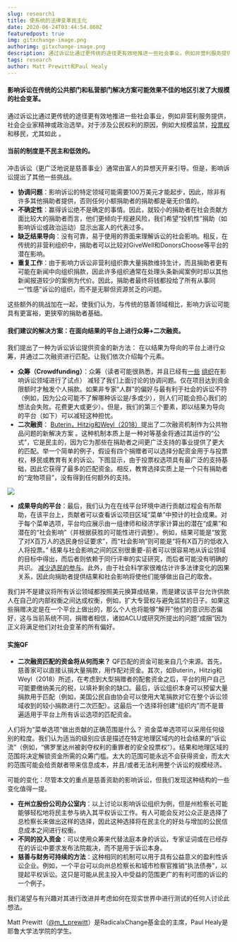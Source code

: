 ```yaml
---
slug: research1
title: 使系统的法律变革民主化
date: 2020-06-24T03:44:54.868Z
featuredpost: true
img: gitxchange-image.png
authorimg: gitxchange-image.png
description: 通过诉讼比通过更传统的途径更有效地推进一些社会事业，例如非营利服务提供，社会企业家精神或政治选举。对于涉及公民权利的原因，例如大规模监禁，投票权和移民，尤其如此  。
tags: research
author: Matt Prewitt和Paul Healy
---
```

#### 影响诉讼在传统的公共部门和私营部门解决方案可能效果不佳的地区引发了大规模的社会变革。

通过诉讼比通过更传统的途径更有效地推进一些社会事业，例如非营利服务提供，社会企业家精神或政治选举。对于涉及公民权利的原因，例如大规模监禁，[投票权](https://www.brennancenter.org/our-work/research-reports/state-voting-rights-litigation-march-2019)和移民，尤其如此 。

#### 当前的制度是不民主和低效的。

冲击诉讼（更广泛地说是慈善事业）通常由富人的异想天开来引导。但是，影响诉讼提出了其他一些挑战。

* **协调问题**：影响诉讼的特定领域可能需要100万美元才能起步，因此，除非有许多其他捐助者提供，否则任何小额捐助者的捐助都是毫无价值的。
* **不确定性**：赢得诉讼绝不是确定的事情。因此，就较小的捐助者在社会贡献方面比较大的捐助者而言，他们更倾向于规避风险，我们希望“投机性”捐助（如影响诉讼或政治运动）显示出富人的代表过多。
* **缺乏结果导向**：没有可靠，易于使用的界面来理解诉讼的社会影响。相反，在传统的非营利组织中，捐助者可以比较对GiveWell和DonorsChoose等平台的潜在影响。
* **重复工作**：由于影响力诉讼非营利组织靠大量捐款维持生计，而且捐助者更有可能在新闻中向组织捐款，因此许多组织通常在处理头条新闻案例时却以其他新闻报道较少的案例为代价。因此，捐助者最终将钱都投给了所有从事同一“性感”诉讼的组织，而不是无聊但资源贫乏的问题。

这些额外的挑战加在一起，使我们认为，与传统的慈善领域相比，影响力诉讼可能具有更富裕，更狭窄的捐助者基础。

#### 我们建议的解决方案：在面向结果的平台上进行众筹+二次融资。

我们提出了一种为诉讼诉讼提供资金的新方法： 在以结果为导向的平台上进行众筹，并通过二次融资进行匹配。让我们依次介绍每个元素。

* **众筹（Crowdfunding）**：众筹（读者可能很熟悉，并且已经有[一些](https://www.crowdjustice.com/) [组织](https://lawdigitalcommons.bc.edu/bclr/vol59/iss4/5/)在影响诉讼领域进行了试点） 减轻了我们上面讨论的协调问题。仅在项目达到资金限额时才触发个人捐款。如果非专家“人群”的偏好与最有利于社会的诉讼不符（例如，因为公众可能不了解哪种诉讼是/多或少），则人们可能会担心我们的想法会失败。花费更大或更少）。但是，我们的第三个要素，即以结果为导向的平台（如下）可以减轻这种担忧。
* **二次融资**： [Buterin，Hitzig和Weyl（2018）](https://papers.ssrn.com/sol3/papers.cfm?abstract_id=3243656)提出了二次融资机制作为公共物品问题的新解决方案 。这种机制本质上是一种对等基金将通过其运作的“公式”，它是民主的，因为它为那些在捐助者之间更广泛支持的事业提供了更大的匹配。举一个简单的例子，假设有四个捐赠者可以选择分配资金用于与投票权，移民或教育有关的诉讼。下图显示，由于投票权选项具有最广泛的支持基础，因此它获得了最多的匹配资金。相反，教育选择实质上是一个只有捐助者的“宠物项目”，没有得到任何额外的支持。

[![](https://i.postimg.cc/151vHYyw/Screenshot-2019-10-22-at-12-14-20-pm.png)](https://postimg.cc/rzgGyj0w)

* **成果导向的平台**：最后，我们认为在在线平台环境中进行贡献过程会有所帮助，在该平台上，贡献者可以查看诉讼项目区域“菜单”中预计的社会成果。对于每个菜单选项，平台均应展示由一组律师和经济学家计算出的潜在“成果”和潜在的“社会影响”（并根据获胜的可能性进行调整）。例如，结果可能是“放宽了对X百万人的选民身份证要求”，而“社会影响”则可能是“将有X百万的低收入人将投票。” 结果与社会影响之间的区别很重要-前者可以很容易地从诉讼领域的目标中得出，而后者则依赖于同行评审的实证研究，而后者可能没有明确的共识。 [减少选民的参与](https://www.nber.org/papers/w25522)。此外，由于社会科学家很难估计许多法律变化的因果关系，因此向捐助者提供结果和社会影响将使他们能够做出自己的取舍。

我们并不是建议将所有诉讼领域都按照美元换算成结果，而是建议该平台允许供款人在自己的内部权衡之间达成权衡，例如，扩大专营权与避免监禁的日子。如果这些捐赠决定是在一个平台上做出的，那么个人也将能够“解开”他们的意识形态偏好，这与当前系统不同，捐赠者相信，诸如ACLU或研究所提出的问题“成捆”因为正义将满足他们对社会变革的所有偏好。

#### 实施QF

* **二次融资匹配的资金将从何而来？** QF匹配的资金可能来自几个来源。首先，慈善家可以直接认捐大量捐款，用作配对资金。其次，如Buterin，Hitzig和Weyl（2018）所述，在考虑到大型捐赠者的配套资金之后，平台的用户自己可能要缴纳美元的税，以填补剩余的缺口。最后，诉讼组织本身可以预留大量捐款用于匹配（例如，美国公民自由协会可以使用大笔捐款对它在整个诉讼领域收到的较小捐款进行二次匹配）。这最后一个选择将创建“组织内”而不是普遍适用于平台上所有诉讼选项的匹配资金。

人们将为“菜单选项”做出贡献的正确范围是什么？ 资金菜单选项可以采用任何级别的粒度。我们认为适当的级别应该是描述在特定地理区域内的社会结果的“诉讼流”（例如，“佛罗里达州被剥夺权利的重罪者的安全投票权”）。结果和地理区域的范围将决定解锁资金所需的众筹门槛。太大的范围可能永远不会获得资金，而太大的范围可能会给贡献者带来信息成本，并且/或者无法利用整个诉讼的规模经济。

可能的变化：尽管本文的重点是慈善资助的影响诉讼，但我们发现这种结构的一些变化值得一提。

* **在州立股份公司办公室内**：以上讨论以影响诉讼组织为例，但是州检察长可能能够轻松地将民主参与纳入其平权诉讼工作。有人可能会反对公众正是选择了总检察长来做出这样的选择，因此这种选择将在民主化的好处与增加的公民信息成本之间进行权衡。
* **不同的投入资金**：可以使用众筹来代替法庭本身的诉讼，专家证词或在已经存在的诉讼中要求发布法院裁决，而不是用于诉讼本身。
* **慈善与财务可持续的方法**：这种相同的机制可以用于具有公益意义的盈利性诉讼企业。例如，一个平台可以向州总检察长和城市检察官推销“执法债券”，以提起平权诉讼。这只是可能从民主投入中受益的范围更广的有利可图的诉讼的一个例子。

我们渴望与有兴趣对其进行改进并考虑如何在现实世界中进行测试的任何人讨论此想法。

Matt Prewitt（[@m_t_prewitt](https://twitter.com/m_t_prewitt)）是RadicalxChange基金会的主席，Paul Healy是耶鲁大学法学院的学生。